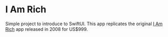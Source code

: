 # I Am Rich

Simple project to introduce to SwiftUI. This app replicates the original [I Am Rich](https://en.wikipedia.org/wiki/I_Am_Rich) app released in 2008 for US$999.


